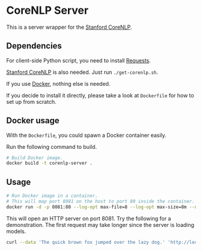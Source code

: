 # CoreNLP Server

This is a server wrapper for the [Stanford CoreNLP](http://nlp.stanford.edu/software/corenlp.shtml).

## Dependencies

For client-side Python script, you need to install [Requests](http://docs.python-requests.org/en/latest/).

[Stanford CoreNLP](http://nlp.stanford.edu/software/corenlp.shtml) is also needed. Just run `./get-corenlp.sh`.

If you use [Docker](https://www.docker.com/), nothing else is needed.

If you decide to install it directly, please take a look at `Dockerfile` for how to set up from scratch.

## Docker usage

With the `Dockerfile`, you could spawn a Docker container easily.

Run the following command to build.

```bash
# Build Docker image.
docker build -t corenlp-server .
```

## Usage

```bash
# Run Docker image in a container.
# This will map port 8081 on the host to port 80 inside the container.
docker run -d -p 8081:80 --log-opt max-file=8 --log-opt max-size=8m --name corenlp-server corenlp-server
```

This will open an HTTP server on port 8081. Try the following for a demonstration. The first request may take longer since the server is loading models.

```bash
curl --data 'The quick brown fox jumped over the lazy dog.' 'http://localhost:8081/?properties=%7B%22tokenize.whitespace%22%3A%22true%22%2C%22annotators%22%3A%22tokenize%2Cssplit%2Cpos%22%2C%22outputFormat%22%3A%22json%22%7D'
```

